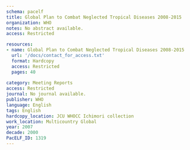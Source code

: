 ```yaml
---
schema: pacelf
title: Global Plan to Combat Neglected Tropical Diseases 2008-2015
organization: WHO
notes: No abstract available.
access: Restricted

resources:
- name: Global Plan to Combat Neglected Tropical Diseases 2008-2015
  url: '/docs/contact_for_access.txt'
  format: Hardcopy
  access: Restricted
  pages: 40
 
category: Meeting Reports
access: Restricted
journal: No journal available.
publisher: WHO
language: English 
tags: English 
hardcopy_location: JCU WHOCC Ichimori collection
work_location: Multicountry Global
year: 2007
decade: 2000
PacELF_ID: 1319
---
```

